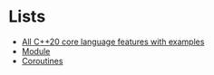 # Lists

* [All C++20 core language features with examples](https://oleksandrkvl.github.io/2021/04/02/cpp-20-overview.html#discard-msg)
* [Module](https://blog.imfing.com/2020/06/cpp-20-modules-hello-world/)
* [Coroutines](https://lewissbaker.github.io/)
